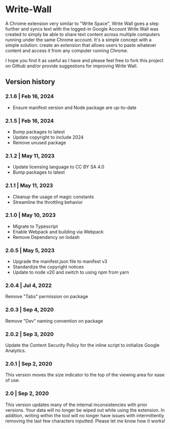 Write-Wall
==========

A Chrome extension very similar to "Write Space", Write Wall goes a step further and syncs text with the logged-in Google Account
Write Wall was created to simply be able to share text content across multiple computers running under the same Chrome account. It's a simple concept with a simple solution: create an extension that allows users to paste whatever content and access it from any computer running Chrome.

I hope you find it as useful as I have and please feel free to fork this project on Github and/or provide suggestions for improving Write Wall.

## Version history

### 2.1.6 | Feb 16, 2024
- Ensure manifest version and Node package are up-to-date 

### 2.1.5 | Feb 16, 2024
- Bump packages to latest
- Update copyright to include 2024
- Remove unused package

### 2.1.2 | May 11, 2023
- Update licensing language to CC BY SA 4.0
- Bump packages to latest

### 2.1.1 | May 11, 2023
- Cleanup the usage of magic constants
- Streamline the throttling behavior

### 2.1.0 | May 10, 2023
- Migrate to Typescript
- Enable Webpack and building via Webpack
- Remove Dependency on lodash

### 2.0.5 | May 5, 2023
- Upgrade the manifest.json file to manifest v3
- Standardize the copyright notices
- Update to node v20 and switch to using npm from yarn

### 2.0.4 | Jul 4, 2022
Remove "Tabs" permission on package

### 2.0.3 | Sep 4, 2020
Remove "Dev" naming convention on package

### 2.0.2 | Sep 3, 2020
Update the Content Security Policy for the inline script to initialize Google Analytics.

### 2.0.1 | Sep 2, 2020
This version moves the size indicator to the top of the viewing area for ease of use.

### 2.0 | Sep 2, 2020
This version updates many of the internal inconsistencies with prior versions. Your data will no longer be wiped out while using the extension. In addition, writing within the tool will no longer have issues with intermittently removing the last few characters inputted. Please let me know how it works!
